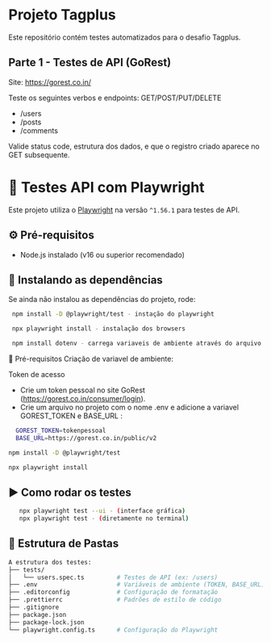 # Projeto Tagplus

Este repositório contém testes automatizados para o desafio Tagplus.

## Parte 1 - Testes de API (GoRest)

Site: https://gorest.co.in/

Teste os seguintes verbos e endpoints: GET/POST/PUT/DELETE
  - /users
  - /posts
  - /comments

Valide status code, estrutura dos dados, e que o registro criado aparece no GET
subsequente.

 # 🧪 Testes API com Playwright

 Este projeto utiliza o [Playwright](https://playwright.dev/) na versão `^1.56.1` para testes de API.
 
 ## ⚙️ Pré-requisitos

- Node.js instalado (v16 ou superior recomendado)

 ## 🚀 Instalando as dependências

 Se ainda não instalou as dependências do projeto, rode:

 ```bash
  npm install -D @playwright/test - instação do playwright

  npx playwright install - instalação dos browsers 

  npm install dotenv - carrega variaveis de ambiente através do arquivo .env
 ```

 🔑 Pré-requisitos
  Criação de variavel de ambiente:
  
  Token de acesso
  - Crie um token pessoal no site GoRest (https://gorest.co.in/consumer/login).
  - Crie um arquivo no projeto com o nome .env e adicione a variavel GOREST_TOKEN e BASE_URL : 
  ```bash
    GOREST_TOKEN=tokenpessoal
    BASE_URL=https://gorest.co.in/public/v2
  ```
  
  ```bash
  npm install -D @playwright/test 

  npx playwright install
 ```
 
 ## ▶️ Como rodar os testes
 ```bash
	npx playwright test --ui - (interface gráfica)
	npx playwright test - (diretamente no terminal)
  ```

 ## 📁 Estrutura de Pastas
	
  ```bash
  A estrutura dos testes:
  ├── tests/
  │   └── users.spec.ts         # Testes de API (ex: /users)
  ├── .env                      # Variáveis de ambiente (TOKEN, BASE_URL)
  ├── .editorconfig             # Configuração de formatação
  ├── .prettierrc               # Padrões de estilo de código
  ├── .gitignore
  ├── package.json
  ├── package-lock.json
  └── playwright.config.ts      # Configuração do Playwright 
  ```
